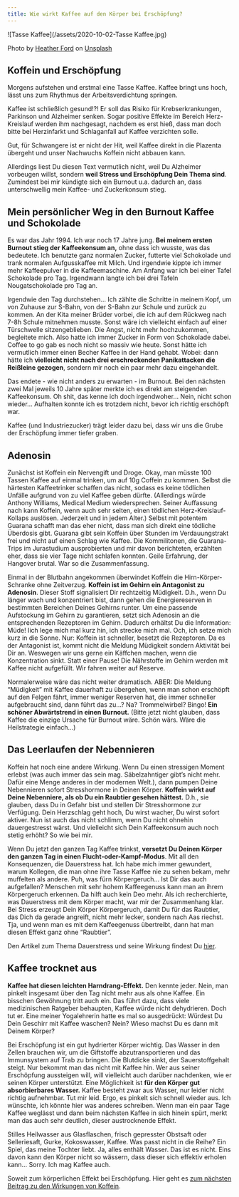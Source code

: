 ```yaml
---
title: Wie wirkt Kaffee auf den Körper bei Erschöpfung?
---
```


![Tasse Kaffee](/assets/2020-10-02-Tasse Kaffee.jpg)

<span>Photo by <a href="https://unsplash.com/@the_modern_life_mrs?utm_source=unsplash&amp;utm_medium=referral&amp;utm_content=creditCopyText">Heather Ford</a> on <a href="https://unsplash.com/s/photos/coffee?utm_source=unsplash&amp;utm_medium=referral&amp;utm_content=creditCopyText">Unsplash</a></span>
## Koffein und Erschöpfung

Morgens aufstehen und erstmal eine Tasse Kaffee. Kaffee bringt uns hoch, lässt uns zum Rhythmus der Arbeitsverdichtung springen. 

Kaffee ist schließlich gesund!?! Er soll das Risiko für Krebserkrankungen, Parkinson und Alzheimer senken. Sogar positive Effekte im Bereich Herz-Kreislauf werden ihm nachgesagt, nachdem es erst hieß, dass man doch bitte bei Herzinfarkt und Schlaganfall auf Kaffee verzichten solle. 

Gut, für Schwangere ist er nicht der Hit, weil Kaffee direkt in die Plazenta übergeht und unser Nachwuchs Koffein nicht abbauen kann. 

Allerdings liest Du diesen Text vermutlich nicht, weil Du Alzheimer vorbeugen willst, sondern **weil Stress und Erschöpfung Dein Thema sind**. Zumindest bei mir kündigte sich ein Burnout u.a. dadurch an, dass unterschwellig mein Kaffee- und Zuckerkonsum stieg. 

## Mein persönlicher Weg in den Burnout Kaffee und Schokolade 
Es war das Jahr 1994. Ich war noch 17 Jahre jung. **Bei meinem ersten Burnout stieg der Kaffeekonsum an,** ohne dass ich wusste, was das bedeutete. Ich benutzte ganz normalen Zucker, futterte viel Schokolade und trank normalen Aufgusskaffee mit Milch. Und irgendwie kippte ich immer mehr Kaffeepulver in die Kaffeemaschine. Am Anfang war ich bei einer Tafel Schokolade pro Tag. Irgendwann langte ich bei drei Tafeln Nougatschokolade pro Tag an. 

Irgendwie den Tag durchstehen... Ich zählte die Schritte in meinem Kopf, um von Zuhause zur S-Bahn, von der S-Bahn zur Schule und zurück zu kommen. An der Kita meiner Brüder vorbei, die ich auf dem Rückweg nach 7-8h Schule mitnehmen musste. Sonst wäre ich vielleicht einfach auf einer Türschwelle sitzengeblieben. Die Angst, nicht mehr hochzukommen, begleitete mich. Also hatte ich immer Zucker in Form von Schokolade dabei. Coffee to go gab es noch nicht so massiv wie heute. Sonst hätte ich vermutlich immer einen Becher Kaffee in der Hand gehabt. Wobei: dann hätte ich **vielleicht nicht nach drei erschreckenden Panikattacken die Reißleine gezogen**, sondern mir noch ein paar mehr dazu eingehandelt. 

Das endete - wie nicht anders zu erwarten - im Burnout. Bei den nächsten zwei Mal jeweils 10 Jahre später merkte ich es direkt am steigenden Kaffeekonsum. Oh shit, das kenne ich doch irgendwoher… Nein, nicht schon wieder… Aufhalten konnte ich es trotzdem nicht, bevor ich richtig erschöpft war. 

Kaffee (und Industriezucker) trägt leider dazu bei, dass wir uns die Grube der Erschöpfung immer tiefer graben. 

## Adenosin
Zunächst ist Koffein ein Nervengift und Droge. Okay, man müsste 100 Tassen Kaffee auf einmal trinken, um auf 10g Coffein zu kommen. Selbst die härtesten Kaffeetrinker schaffen das nicht, sodass es keine tödlichen Unfälle aufgrund von zu viel Kaffee geben dürfte. (Allerdings würde Anthony Williams, Medical Medium wiedersprechen. Seiner Auffassung nach kann Koffein, wenn auch sehr selten, einen tödlichen Herz-Kreislauf-Kollaps auslösen. Jederzeit und in jedem Alter.) Selbst mit potentem Guarana schafft man das eher nicht, dass man sich direkt eine tödliche Überdosis gibt. Guarana gibt sein Koffein über Stunden im Verdauungstrakt frei und nicht auf einen Schlag wie Kaffee. Die Kommilitonen, die Guarana-Trips im Jurastudium ausprobierten und mir davon berichteten, erzählten eher, dass sie vier Tage nicht schlafen konnten. Geile Erfahrung, der Hangover brutal. War so die Zusammenfassung. 

Einmal in der Blutbahn angekommen überwindet Koffein die Hirn-Körper-Schranke ohne Zeitverzug. **Koffein ist im Gehirn ein Antagonist zu Adenosin**. Dieser Stoff signalisiert Dir rechtzeitig Müdigkeit. D.h., wenn Du länger wach und konzentriert bist, dann gehen die Energiereserven in bestimmten Bereichen Deines Gehirns runter. Um eine passende Aufstockung im Gehirn zu garantieren, setzt sich Adenosin an die entsprechenden Rezeptoren im Gehirn. Dadurch erhältst Du die Information: Müde! Iich lege mich mal kurz hin, ich strecke mich mal. Och, ich setze mich kurz in die Sonne. Nur: Koffein ist schneller, besetzt die Rezeptoren. Da es der Antagonist ist, kommt nicht die Meldung Müdigkeit sondern Aktivität bei Dir an. Weswegen wir uns gerne ein Käffchen machen, wenn die Konzentration sinkt. Statt einer Pause! Die Nährstoffe im Gehirn werden mit Kaffee nicht aufgefüllt. Wir fahren weiter auf Reserve.

Normalerweise wäre das nicht weiter dramatisch. ABER: Die Meldung “Müdigkeit” mit Kaffee dauerhaft zu übergehen, wenn man schon erschöpft auf den Felgen fährt, immer weniger Reserven hat, die immer schneller aufgebraucht sind, dann führt das zu…? Na? Trommelwirbel? Bingo! **Ein schöner Abwärtstrend in einen Burnout.** (Bitte jetzt nicht glauben, dass Kaffee die einzige Ursache für Burnout wäre. Schön wärs. Wäre die Heilstrategie einfach...)

## Das Leerlaufen der Nebennieren
Koffein hat noch eine andere Wirkung. Wenn Du einen stressigen Moment erlebst (was auch immer das sein mag. Säbelzahntiger gibt’s nicht mehr. Dafür eine Menge anderes in der modernen Welt.), dann pumpen Deine Nebennieren sofort Stresshormone in Deinen Körper. **Koffein wirkt auf Deine Nebenniere, als ob Du ein Raubtier gesehen hättest.** D.h., sie glauben, dass Du in Gefahr bist und stellen Dir Stresshormone zur Verfügung. Dein Herzschlag geht hoch, Du wirst wacher, Du wirst sofort aktiver. Nun ist auch das nicht schlimm, wenn Du nicht ohnehin dauergestresst wärst. Und vielleicht sich Dein Kaffeekonsum auch noch stetig erhöht? So wie bei mir. 

Wenn Du jetzt den ganzen Tag Kaffee trinkst, **versetzt Du Deinen Körper den ganzen Tag in einen Flucht-oder-Kampf-Modus**. Mit all den Konsequenzen, die Dauerstress hat. Ich habe mich immer gewundert, warum Kollegen, die man ohne ihre Tasse Kaffee nie zu sehen bekam, mehr muffelten als andere. Puh, was fürn Körpergeruch… Ist Dir das auch  aufgefallen? Menschen mit sehr hohem Kaffeegenuss kann man an ihrem Körpergeruch erkennen. Da hilft auch kein Deo mehr. Als ich recherchierte, was Dauerstress mit dem Körper macht, war mir der Zusammenhang klar. Bei Stress erzeugt Dein Körper Körpergeruch, damit Du für das Raubtier, das Dich da gerade angreift, nicht mehr lecker, sondern nach Aas riechst. Tja, und wenn man es mit dem Kaffeegenuss übertreibt, dann hat man diesen Effekt ganz ohne “Raubtier”. 

Den Artikel zum Thema Dauerstress und seine Wirkung findest Du [hier](/2020/09/15/Was-genau-macht-Dauer-Stress-mit-dem-Koerper.html).

## Kaffee trocknet aus 
**Kaffee hat diesen leichten Harndrang-Effekt.** Den kennte jeder. Nein, man pinkelt insgesamt über den Tag nicht mehr aus als ohne Kaffee. Ein bisschen Gewöhnung tritt auch ein. Das führt dazu, dass viele medizinischen Ratgeber behaupten, Kaffee würde nicht dehydrieren. Doch tut er. Eine meiner Yogalehrerin hatte es mal so ausgedrückt: Würdest Du Dein Geschirr mit Kaffee waschen? Nein? Wieso machst Du es dann mit Deinem Körper?

Bei Erschöpfung ist ein gut hydrierter Körper wichtig. Das Wasser in den Zellen brauchen wir, um die Giftstoffe abzutransportieren und das Immunsystem auf Trab zu bringen. Die Blutdicke sinkt, der Sauerstoffgehalt steigt. Nur bekommt man das nicht mit Kaffee hin. Wer aus seiner Erschöpfung aussteigen will, will vielleicht auch darüber nachdenken, wie er seinen Körper unterstützt. Eine Möglichkeit ist **für den Körper gut absorbierbares Wasser.** Kaffee besteht zwar aus Wasser, nur leider nicht richtig aufnehmbar. Tut mir leid. Ergo, es pinkelt sich schnell wieder aus. Ich wünschte, ich könnte hier was anderes schreiben. Wenn man ein paar Tage Kaffee weglässt und dann beim nächsten Kaffee in sich hinein spürt, merkt man das auch sehr deutlich, dieser austrocknende Effekt. 

Stilles Heilwasser aus Glasflaschen, frisch gepresster Obstsaft oder Selleriesaft, Gurke, Kokoswasser, Kaffee. Was passt nicht in die Reihe? Ein Spiel, das meine Tochter liebt. Ja, alles enthält Wasser. Das ist es nicht. Eins davon kann den Körper nicht so wässern, dass dieser sich effektiv erholen kann… Sorry. Ich mag Kaffee auch.  

Soweit zum körperlichen Effekt bei Erschöpfung. Hier geht es [zum nächsten Beitrag zu den Wirkungen von Koffein](/2020/10/06/Wie-wirkt-Kaffee-auf-die-Psyche.html).

